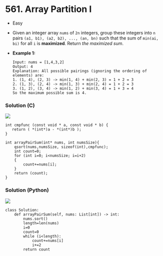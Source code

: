 # 561. Array Partition I

* Easy
* Given an integer array `nums` of `2n` integers, group these integers into `n` pairs `(a1, b1), (a2, b2), ..., (an, bn)` such that the sum of `min(ai, bi)` for all `i` is **maximized**. Return _the maximized sum_.
*   **Example 1:**

    ```
    Input: nums = [1,4,3,2]
    Output: 4
    Explanation: All possible pairings (ignoring the ordering of elements) are:
    1. (1, 4), (2, 3) -> min(1, 4) + min(2, 3) = 1 + 2 = 3
    2. (1, 3), (2, 4) -> min(1, 3) + min(2, 4) = 1 + 2 = 3
    3. (1, 2), (3, 4) -> min(1, 2) + min(3, 4) = 1 + 3 = 4
    So the maximum possible sum is 4.
    ```



### Solution (C)

![](<../../../.gitbook/assets/image (93).png>)

```
int cmpfunc (const void * a, const void * b) {
   return ( *(int*)a - *(int*)b );
}

int arrayPairSum(int* nums, int numsSize){
    qsort(nums,numsSize, sizeof(int),cmpfunc);
    int count=0;
    for (int i=0; i<numsSize; i=i+2)
    {
        count+=nums[i];
    }
    return (count);
}
```

### Solution (Python)

![](<../../../.gitbook/assets/image (217).png>)

```
class Solution:
    def arrayPairSum(self, nums: List[int]) -> int:
        nums.sort()
        length=len(nums)
        i=0
        count=0
        while (i<length):
            count+=nums[i]
            i+=2
        return count
```
